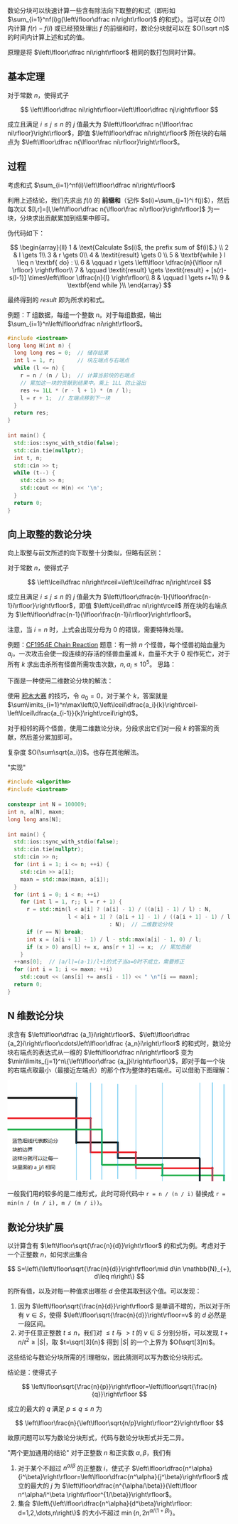 数论分块可以快速计算一些含有除法向下取整的和式（即形如 $\sum_{i=1}^nf(i)g(\left\lfloor\dfrac ni\right\rfloor)$ 的和式）。当可以在 $O(1)$ 内计算 $f(r)-f(l)$ 或已经预处理出 $f$ 的前缀和时，数论分块就可以在 $O(\sqrt n)$ 的时间内计算上述和式的值。

原理是将 $\left\lfloor\dfrac ni\right\rfloor$ 相同的数打包同时计算。

## 基本定理

对于常数 $n$，使得式子

$$
\left\lfloor\dfrac ni\right\rfloor=\left\lfloor\dfrac nj\right\rfloor
$$

成立且满足 $i\leq j\leq n$ 的 $j$ 值最大为 $\left\lfloor\dfrac n{\lfloor\frac ni\rfloor}\right\rfloor$，即值 $\left\lfloor\dfrac ni\right\rfloor$ 所在块的右端点为 $\left\lfloor\dfrac n{\lfloor\frac ni\rfloor}\right\rfloor$。

## 过程

考虑和式 $\sum_{i=1}^nf(i)\left\lfloor\dfrac ni\right\rfloor$

利用上述结论，我们先求出 $f(i)$ 的 **前缀和**（记作 $s(i)=\sum_{j=1}^i f(j)$），然后每次以 $[l,r]=[l,\left\lfloor\dfrac n{\lfloor\frac ni\rfloor}\right\rfloor]$ 为一块，分块求出贡献累加到结果中即可。

伪代码如下：

$$
\begin{array}{ll}
1 & \text{Calculate $s(i)$, the prefix sum of $f(i)$.} \\
2 & l \gets 1\\
3 & r \gets 0\\
4 & \textit{result} \gets 0 \\
5 & \textbf{while } l \leq n \textbf{ do} : \\
6 & \qquad r \gets \left\lfloor \dfrac{n}{\lfloor n/l \rfloor} \right\rfloor\\
7 & \qquad \textit{result} \gets \textit{result} + [s(r)-s(l-1)] \times\left\lfloor \dfrac{n}{l} \right\rfloor\\
8 & \qquad l \gets r+1\\
9 & \textbf{end while }\\
\end{array}
$$

最终得到的 $result$ 即为所求的和式。

例题：$T$ 组数据，每组一个整数 $n$。对于每组数据，输出 $\sum_{i=1}^n\left\lfloor\dfrac ni\right\rfloor$。
```cpp
#include <iostream>
long long H(int n) {
  long long res = 0;  // 储存结果
  int l = 1, r;       // 块左端点与右端点
  while (l <= n) {
    r = n / (n / l);  // 计算当前块的右端点
    // 累加这一块的贡献到结果中。乘上 1LL 防止溢出
    res += 1LL * (r - l + 1) * (n / l);
    l = r + 1;  // 左端点移到下一块
  }
  return res;
}

int main() {
  std::ios::sync_with_stdio(false);
  std::cin.tie(nullptr);
  int t, n;
  std::cin >> t;
  while (t--) {
    std::cin >> n;
    std::cout << H(n) << '\n';
  }
  return 0;
}
```

## 向上取整的数论分块

向上取整与前文所述的向下取整十分类似，但略有区别：

对于常数 $n$，使得式子

$$
\left\lceil\dfrac ni\right\rceil=\left\lceil\dfrac nj\right\rceil
$$

成立且满足 $i\leq j\leq n$ 的 $j$ 值最大为 $\left\lfloor\dfrac{n-1}{\lfloor\frac{n-1}i\rfloor}\right\rfloor$，即值 $\left\lceil\dfrac ni\right\rceil$ 所在块的右端点为 $\left\lfloor\dfrac{n-1}{\lfloor\frac{n-1}i\rfloor}\right\rfloor$。

注意，当 $i=n$ 时，上式会出现分母为 $0$ 的错误，需要特殊处理。

例题：[CF1954E Chain Reaction](https://codeforces.com/contest/1954/problem/E)
题意：有一排 $n$ 个怪兽，每个怪兽初始血量为 $a_i$，一次攻击会使一段连续的存活的怪兽血量减 $k$，血量不大于 $0$ 视作死亡，对于所有 $k$ 求出击杀所有怪兽所需攻击次数，$n,a_i\leq 10^5$。
思路：

下面是一种使用二维数论分块的解法：

使用 [积木大赛](https://www.luogu.com.cn/problem/P1969) 的技巧，令 $a_0=0$，对于某个 $k$，答案就是 $\sum\limits_{i=1}^n\max\left(0,\left\lceil\dfrac{a_i}{k}\right\rceil-\left\lceil\dfrac{a_{i-1}}{k}\right\rceil\right)$。

对于相邻的两个怪兽，使用二维数论分块，分段求出它们对一段 $k$ 的答案的贡献，然后差分累加即可。

复杂度 $O(\sum\sqrt{a_i})$。也存在其他解法。

"实现"
```cpp
#include <algorithm>
#include <iostream>

constexpr int N = 100009;
int n, a[N], maxn;
long long ans[N];

int main() {
  std::ios::sync_with_stdio(false);
  std::cin.tie(nullptr);
  std::cin >> n;
  for (int i = 1; i <= n; ++i) {
    std::cin >> a[i];
    maxn = std::max(maxn, a[i]);
  }
  for (int i = 0; i < n; ++i)
    for (int l = 1, r;; l = r + 1) {
      r = std::min(l < a[i] ? (a[i] - 1) / ((a[i] - 1) / l) : N,
                   l < a[i + 1] ? (a[i + 1] - 1) / ((a[i + 1] - 1) / l)
                                : N);  // 二维数论分块
      if (r == N) break;
      int x = (a[i + 1] - 1) / l - std::max(a[i] - 1, 0) / l;
      if (x > 0) ans[l] += x, ans[r + 1] -= x;  // 累加贡献
    }
  ++ans[0];  // ⌈a/l⌉=(a-1)/l+1的式子当a=0时不成立，需要修正
  for (int i = 1; i <= maxn; ++i)
    std::cout << (ans[i] += ans[i - 1]) << " \n"[i == maxn];
  return 0;
}
```
## N 维数论分块

求含有 $\left\lfloor\dfrac {a_1}i\right\rfloor$、$\left\lfloor\dfrac {a_2}i\right\rfloor\cdots\left\lfloor\dfrac {a_n}i\right\rfloor$ 的和式时，数论分块右端点的表达式从一维的 $\left\lfloor\dfrac ni\right\rfloor$ 变为 $\min\limits_{j=1}^n\{\left\lfloor\dfrac {a_j}i\right\rfloor\}$，即对于每一个块的右端点取最小（最接近左端点）的那个作为整体的右端点。可以借助下图理解：

![多维数论分块图解](./images/n-dimension-sqrt-decomposition.png)

一般我们用的较多的是二维形式，此时可将代码中 `r = n / (n / i)` 替换成 `r = min(n / (n / i), m / (m / i))`。

## 数论分块扩展

以计算含有 $\left\lfloor\sqrt{\frac{n}{d}}\right\rfloor$ 的和式为例。考虑对于一个正整数 $n$，如何求出集合

$$
S=\left\{\left\lfloor\sqrt{\frac{n}{d}}\right\rfloor\mid d\in \mathbb{N}_{+}, d\leq n\right\}
$$

的所有值，以及对每一种值求出哪些 $d$ 会使其取到这个值。可以发现：

1.  因为 $\left\lfloor\sqrt{\frac{n}{d}}\right\rfloor$ 是单调不增的，所以对于所有 $v\in S$，使得 $\left\lfloor\sqrt{\frac{n}{d}}\right\rfloor=v$ 的 $d$ 必然是一段区间。
2.  对于任意正整数 $t\leq n$，我们对 $\leq t$ 与 $>t$ 的 $v\in S$ 分别分析，可以发现 $t+n/t^2\geq |S|$，取 $t=\sqrt[3]{n}$ 得到 $|S|$ 的一个上界为 $O(\sqrt[3]n)$。

这些结论与数论分块所需的引理相似，因此猜测可以写为数论分块形式。

结论是：使得式子

$$
\left\lfloor\sqrt{\frac{n}{p}}\right\rfloor=\left\lfloor\sqrt{\frac{n}{q}}\right\rfloor
$$

成立的最大的 $q$ 满足 $p\leq q\leq n$ 为

$$
\left\lfloor\frac{n}{\left\lfloor\sqrt{n/p}\right\rfloor^2}\right\rfloor
$$

故原问题可以写为数论分块形式，代码与数论分块形式并无二异。

"两个更加通用的结论"
    对于正整数 $n$ 和正实数 $\alpha, \beta$，我们有
1.  对于某个不超过 $n^{\alpha/ \beta}$ 的正整数 $i$，使式子 $\left\lfloor\dfrac{n^\alpha}{i^\beta}\right\rfloor=\left\lfloor\dfrac{n^\alpha}{j^\beta}\right\rfloor$ 成立的最大的 $j$ 为 $\left\lfloor\dfrac{n^{\alpha/\beta}}{\left\lfloor n^\alpha/i^\beta \right\rfloor^{1/\beta}}\right\rfloor$。
2.  集合 $\left\{\left\lfloor\dfrac{n^\alpha}{d^\beta}\right\rfloor: d=1,2,\dots,n\right\}$ 的大小不超过 $\min\{n,2n^{\alpha/(1+\beta)}\}$。
